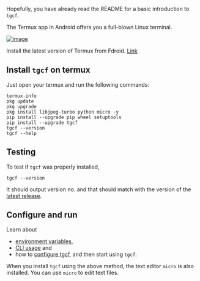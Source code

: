 Hopefully, you have already read the README for a basic introduction to `tgcf`.

The Termux app in Android offers you a full-blown Linux terminal.

[![image](https://user-images.githubusercontent.com/66209958/196798588-a05dc7ac-8dae-4fd1-8030-d790c63af682.png)](https://f-droid.org/en/packages/com.termux/)

Install the latest version of Termux from Fdroid. [Link](https://f-droid.org/en/packages/com.termux/)

## Install `tgcf` on termux

Just open your termux and run the following commands:

```shell
termux-info
pkg update
pkg upgrade
pkg install libjpeg-turbo python micro -y
pip install --upgrade pip wheel setuptools
pip install --upgrade tgcf
tgcf --version
tgcf --help
```


## Testing

To test if `tgcf` was properly installed, 

```shell
tgcf --version
```

It should output version no. and that should match with the version of the [latest release](https://github.com/aahnik/tgcf/releases). 

## Configure and run

Learn about 
   - [environment variables](https://github.com/aahnik/tgcf/wiki/Environment-Variables), 
   - [CLI usage](https://github.com/aahnik/tgcf/wiki/CLI-Usage) and 
   - how to [configure tgcf](https://github.com/aahnik/tgcf/wiki/How-to-configure-tgcf-%3F), 
   and then start using `tgcf`.

When you install `tgcf` using the above method, the text editor `micro` is also installed. You can use `micro` to edit text files.




